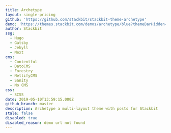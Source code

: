 ```yaml
---
title: Archetype
layout: single-pricing
github: 'https://github.com/stackbit/stackbit-theme-archetype'
demo: 'https://themes.stackbit.com/demos/archetype/blue?themeBarHidden=true'
author: Stackbit
ssg:
  - Hugo
  - Gatsby
  - Jekyll
  - Next
cms:
  - Contentful
  - DatoCMS
  - Forestry
  - NetlifyCMS
  - Sanity
  - No CMS
css:
  - SCSS
date: 2019-05-10T13:59:15.000Z
github_branch: master
description: Archetype a multi-layout theme with posts for Stackbit
stale: false
disabled: true
disabled_reason: demo url not found
---
```

